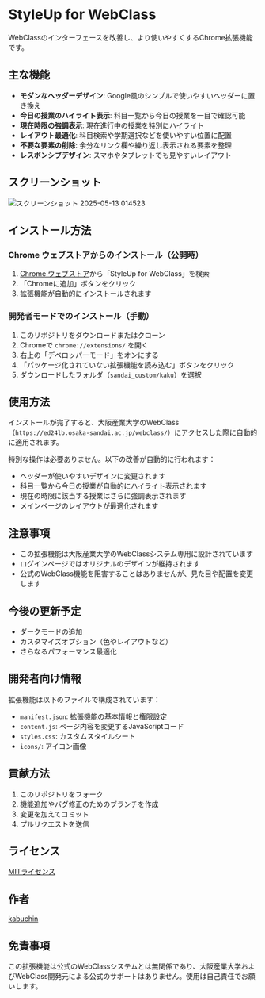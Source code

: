 # StyleUp for WebClass

WebClassのインターフェースを改善し、より使いやすくするChrome拡張機能です。

## 主な機能

- **モダンなヘッダーデザイン**: Google風のシンプルで使いやすいヘッダーに置き換え
- **今日の授業のハイライト表示**: 科目一覧から今日の授業を一目で確認可能
- **現在時限の強調表示**: 現在進行中の授業を特別にハイライト
- **レイアウト最適化**: 科目検索や学期選択などを使いやすい位置に配置
- **不要な要素の削除**: 余分なリンク欄や繰り返し表示される要素を整理
- **レスポンシブデザイン**: スマホやタブレットでも見やすいレイアウト

## スクリーンショット

![スクリーンショット 2025-05-13 014523](https://github.com/user-attachments/assets/25823213-e49c-46f6-85f8-0a8c9611b274)

## インストール方法


### Chrome ウェブストアからのインストール（公開時）

1. [Chrome ウェブストア](https://chrome.google.com/webstore/)から「StyleUp for WebClass」を検索
2. 「Chromeに追加」ボタンをクリック
3. 拡張機能が自動的にインストールされます

### 開発者モードでのインストール（手動）

1. このリポジトリをダウンロードまたはクローン
2. Chromeで `chrome://extensions/` を開く
3. 右上の「デベロッパーモード」をオンにする
4. 「パッケージ化されていない拡張機能を読み込む」ボタンをクリック
5. ダウンロードしたフォルダ（`sandai_custom/kaku`）を選択

## 使用方法

インストールが完了すると、大阪産業大学のWebClass（`https://ed24lb.osaka-sandai.ac.jp/webclass/`）にアクセスした際に自動的に適用されます。

特別な操作は必要ありません。以下の改善が自動的に行われます：

- ヘッダーが使いやすいデザインに変更されます
- 科目一覧から今日の授業が自動的にハイライト表示されます
- 現在の時限に該当する授業はさらに強調表示されます
- メインページのレイアウトが最適化されます

## 注意事項

- この拡張機能は大阪産業大学のWebClassシステム専用に設計されています
- ログインページではオリジナルのデザインが維持されます
- 公式のWebClass機能を阻害することはありませんが、見た目や配置を変更します

## 今後の更新予定

- ダークモードの追加
- カスタマイズオプション（色やレイアウトなど）
- さらなるパフォーマンス最適化

## 開発者向け情報

拡張機能は以下のファイルで構成されています：

- `manifest.json`: 拡張機能の基本情報と権限設定
- `content.js`: ページ内容を変更するJavaScriptコード
- `styles.css`: カスタムスタイルシート
- `icons/`: アイコン画像

## 貢献方法

1. このリポジトリをフォーク
2. 機能追加やバグ修正のためのブランチを作成
3. 変更を加えてコミット
4. プルリクエストを送信

## ライセンス

[MITライセンス](LICENSE)

## 作者

[kabuchin](https://github.com/kabuchin/)

## 免責事項

この拡張機能は公式のWebClassシステムとは無関係であり、大阪産業大学およびWebClass開発元による公式のサポートはありません。使用は自己責任でお願いします。
